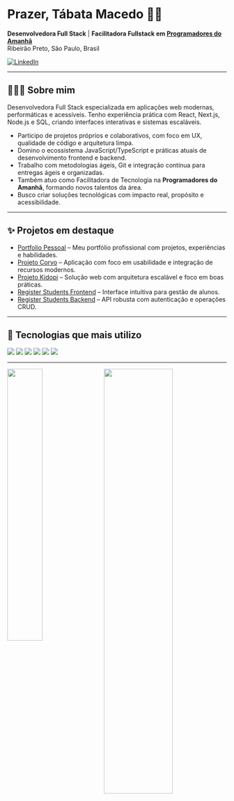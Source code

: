 <div>
  <h1>Prazer, Tábata Macedo 👋🏾</h1>
  <p>
    <b>Desenvolvedora Full Stack</b> | <b>Facilitadora Fullstack em <a href="https://www.programadoresdoamanha.org/">Programadores do Amanhã</a></b><br>
    Ribeirão Preto, São Paulo, Brasil
  </p>
  
  <a href="https://www.linkedin.com/in/t%C3%A1bata-macedo-2b7212243/">
    <img src="https://img.shields.io/badge/LinkedIn-0077B5?style=for-the-badge&logo=linkedin&logoColor=white" alt="LinkedIn">
  </a>
</div>

<hr />

## 👩🏾‍💻 Sobre mim

Desenvolvedora Full Stack especializada em aplicações web modernas, performáticas e acessíveis. Tenho experiência prática com React, Next.js, Node.js e SQL, criando interfaces interativas e sistemas escaláveis.

- Participo de projetos próprios e colaborativos, com foco em UX, qualidade de código e arquitetura limpa.  
- Domino o ecossistema JavaScript/TypeScript e práticas atuais de desenvolvimento frontend e backend.  
- Trabalho com metodologias ágeis, Git e integração contínua para entregas ágeis e organizadas.  
- Também atuo como Facilitadora de Tecnologia na <b>Programadores do Amanhã</b>, formando novos talentos da área.  
- Busco criar soluções tecnológicas com impacto real, propósito e acessibilidade.

<hr />

## ✨ Projetos em destaque

- [Portfolio Pessoal](https://github.com/TabsMacedo/portfolio-pessoal) – Meu portfólio profissional com projetos, experiências e habilidades.
- [Projeto Corvo](https://github.com/TabsMacedo/projeto-corvo) – Aplicação com foco em usabilidade e integração de recursos modernos.
- [Projeto Kidopi](https://github.com/TabsMacedo/projeto-kidopi) – Solução web com arquitetura escalável e foco em boas práticas.
- [Register Students Frontend](https://github.com/TabsMacedo/register-students-frontend) – Interface intuitiva para gestão de alunos.
- [Register Students Backend](https://github.com/TabsMacedo/register-students-backend) – API robusta com autenticação e operações CRUD.

<hr />

## 🚀 Tecnologias que mais utilizo

<div style="display: inline_block">
  <img src="https://img.shields.io/badge/TypeScript-007ACC?style=for-the-badge&logo=typescript&logoColor=white">
  <img src="https://img.shields.io/badge/react-%2320232a.svg?style=for-the-badge&logo=react&logoColor=%2361DAFB">
  <img src="https://img.shields.io/badge/Next-black?style=for-the-badge&logo=next.js&logoColor=white">
  <img src="https://img.shields.io/badge/node.js-6DA55F?style=for-the-badge&logo=node.js&logoColor=white">
  <img src="https://img.shields.io/badge/express.js-%23404d59.svg?style=for-the-badge&logo=express&logoColor=%2361DAFB">
  <img src="https://img.shields.io/badge/MySQL-00000F?style=for-the-badge&logo=mysql&logoColor=white">
</div>

<hr />
<img src="https://nirzak-streak-stats.vercel.app/?user=TabsMacedo&theme=midnight-purple&hide_border=true" width="56%" height="50%" align="right">
<img src="https://github-readme-stats.vercel.app/api/top-langs/?username=TabsMacedo&theme=midnight-purple&hide_border=true&include_all_commits=false&count_private=false&layout=compact" width="40%" height="40%" align="center"> <br>



